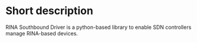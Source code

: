 # Short description
RINA Southbound Driver is a python-based library to enable SDN controllers manage RINA-based devices. 
